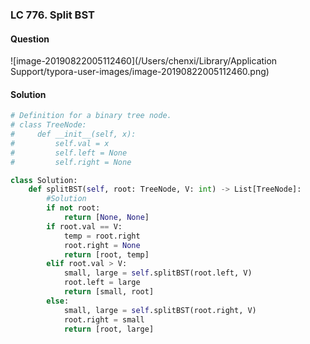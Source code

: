 ### LC 776. Split BST

#### Question

![image-20190822005112460](/Users/chenxi/Library/Application Support/typora-user-images/image-20190822005112460.png)



#### Solution

```python
# Definition for a binary tree node.
# class TreeNode:
#     def __init__(self, x):
#         self.val = x
#         self.left = None
#         self.right = None

class Solution:
    def splitBST(self, root: TreeNode, V: int) -> List[TreeNode]:
        #Solution
        if not root:
            return [None, None]
        if root.val == V:
            temp = root.right
            root.right = None
            return [root, temp]
        elif root.val > V:
            small, large = self.splitBST(root.left, V)
            root.left = large
            return [small, root]
        else:
            small, large = self.splitBST(root.right, V)
            root.right = small
            return [root, large]
```

